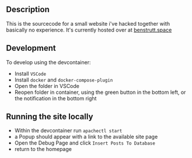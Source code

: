 ## Description
This is the sourcecode for a small website i've hacked together with basically no experience.
It's currently hosted over at [benstrutt.space](https://benstrutt.space)

## Development
To develop using the devcontainer:
- Install `VSCode`
- Install `docker` and `docker-compose-plugin`
- Open the folder in VSCode
- Reopen folder in container, using the green button in the bottom left, or the notification in the bottom right

## Running the site locally
- Within the devcontainer run `apachectl start`
- a Popup should appear with a link to the available site page
- Open the Debug Page and click `Insert Posts To Database`
- return to the homepage
